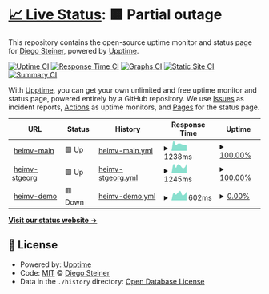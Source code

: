 # [📈 Live Status](https://diegosteiner.github.io/heimv-monitor): <!--live status--> **🟧 Partial outage**

This repository contains the open-source uptime monitor and status page for [Diego Steiner](https://diegosteiner.github.io/cv/), powered by [Upptime](https://github.com/upptime/upptime).

[![Uptime CI](https://github.com/diegosteiner/heimv-monitor/workflows/Uptime%20CI/badge.svg)](https://github.com/diegosteiner/heimv-monitor/actions?query=workflow%3A%22Uptime+CI%22)
[![Response Time CI](https://github.com/diegosteiner/heimv-monitor/workflows/Response%20Time%20CI/badge.svg)](https://github.com/diegosteiner/heimv-monitor/actions?query=workflow%3A%22Response+Time+CI%22)
[![Graphs CI](https://github.com/diegosteiner/heimv-monitor/workflows/Graphs%20CI/badge.svg)](https://github.com/diegosteiner/heimv-monitor/actions?query=workflow%3A%22Graphs+CI%22)
[![Static Site CI](https://github.com/diegosteiner/heimv-monitor/workflows/Static%20Site%20CI/badge.svg)](https://github.com/diegosteiner/heimv-monitor/actions?query=workflow%3A%22Static+Site+CI%22)
[![Summary CI](https://github.com/diegosteiner/heimv-monitor/workflows/Summary%20CI/badge.svg)](https://github.com/diegosteiner/heimv-monitor/actions?query=workflow%3A%22Summary+CI%22)

With [Upptime](https://upptime.js.org), you can get your own unlimited and free uptime monitor and status page, powered entirely by a GitHub repository. We use [Issues](https://github.com/diegosteiner/heimv-monitor/issues) as incident reports, [Actions](https://github.com/diegosteiner/heimv-monitor/actions) as uptime monitors, and [Pages](https://diegosteiner.github.io/heimv-monitor) for the status page.

<!--start: status pages-->
<!-- This summary is generated by Upptime (https://github.com/upptime/upptime) -->
<!-- Do not edit this manually, your changes will be overwritten -->
<!-- prettier-ignore -->
| URL | Status | History | Response Time | Uptime |
| --- | ------ | ------- | ------------- | ------ |
| <img alt="" src="https://icons.duckduckgo.com/ip3/app.heimv.ch.ico" height="13"> [heimv-main](https://app.heimv.ch/stiftung-pfadiheime/) | 🟩 Up | [heimv-main.yml](https://github.com/diegosteiner/heimv-monitor/commits/HEAD/history/heimv-main.yml) | <details><summary><img alt="Response time graph" src="./graphs/heimv-main/response-time-week.png" height="20"> 1238ms</summary><br><a href="https://diegosteiner.github.io/heimv-monitor/history/heimv-main"><img alt="Response time 1051" src="https://img.shields.io/endpoint?url=https%3A%2F%2Fraw.githubusercontent.com%2Fdiegosteiner%2Fheimv-monitor%2FHEAD%2Fapi%2Fheimv-main%2Fresponse-time.json"></a><br><a href="https://diegosteiner.github.io/heimv-monitor/history/heimv-main"><img alt="24-hour response time 1305" src="https://img.shields.io/endpoint?url=https%3A%2F%2Fraw.githubusercontent.com%2Fdiegosteiner%2Fheimv-monitor%2FHEAD%2Fapi%2Fheimv-main%2Fresponse-time-day.json"></a><br><a href="https://diegosteiner.github.io/heimv-monitor/history/heimv-main"><img alt="7-day response time 1238" src="https://img.shields.io/endpoint?url=https%3A%2F%2Fraw.githubusercontent.com%2Fdiegosteiner%2Fheimv-monitor%2FHEAD%2Fapi%2Fheimv-main%2Fresponse-time-week.json"></a><br><a href="https://diegosteiner.github.io/heimv-monitor/history/heimv-main"><img alt="30-day response time 1368" src="https://img.shields.io/endpoint?url=https%3A%2F%2Fraw.githubusercontent.com%2Fdiegosteiner%2Fheimv-monitor%2FHEAD%2Fapi%2Fheimv-main%2Fresponse-time-month.json"></a><br><a href="https://diegosteiner.github.io/heimv-monitor/history/heimv-main"><img alt="1-year response time 1115" src="https://img.shields.io/endpoint?url=https%3A%2F%2Fraw.githubusercontent.com%2Fdiegosteiner%2Fheimv-monitor%2FHEAD%2Fapi%2Fheimv-main%2Fresponse-time-year.json"></a></details> | <details><summary><a href="https://diegosteiner.github.io/heimv-monitor/history/heimv-main">100.00%</a></summary><a href="https://diegosteiner.github.io/heimv-monitor/history/heimv-main"><img alt="All-time uptime 94.62%" src="https://img.shields.io/endpoint?url=https%3A%2F%2Fraw.githubusercontent.com%2Fdiegosteiner%2Fheimv-monitor%2FHEAD%2Fapi%2Fheimv-main%2Fuptime.json"></a><br><a href="https://diegosteiner.github.io/heimv-monitor/history/heimv-main"><img alt="24-hour uptime 100.00%" src="https://img.shields.io/endpoint?url=https%3A%2F%2Fraw.githubusercontent.com%2Fdiegosteiner%2Fheimv-monitor%2FHEAD%2Fapi%2Fheimv-main%2Fuptime-day.json"></a><br><a href="https://diegosteiner.github.io/heimv-monitor/history/heimv-main"><img alt="7-day uptime 100.00%" src="https://img.shields.io/endpoint?url=https%3A%2F%2Fraw.githubusercontent.com%2Fdiegosteiner%2Fheimv-monitor%2FHEAD%2Fapi%2Fheimv-main%2Fuptime-week.json"></a><br><a href="https://diegosteiner.github.io/heimv-monitor/history/heimv-main"><img alt="30-day uptime 100.00%" src="https://img.shields.io/endpoint?url=https%3A%2F%2Fraw.githubusercontent.com%2Fdiegosteiner%2Fheimv-monitor%2FHEAD%2Fapi%2Fheimv-main%2Fuptime-month.json"></a><br><a href="https://diegosteiner.github.io/heimv-monitor/history/heimv-main"><img alt="1-year uptime 99.99%" src="https://img.shields.io/endpoint?url=https%3A%2F%2Fraw.githubusercontent.com%2Fdiegosteiner%2Fheimv-monitor%2FHEAD%2Fapi%2Fheimv-main%2Fuptime-year.json"></a></details>
| <img alt="" src="https://icons.duckduckgo.com/ip3/heimv.pfadi-heime.ch.ico" height="13"> [heimv-stgeorg](https://heimv.pfadi-heime.ch/) | 🟩 Up | [heimv-stgeorg.yml](https://github.com/diegosteiner/heimv-monitor/commits/HEAD/history/heimv-stgeorg.yml) | <details><summary><img alt="Response time graph" src="./graphs/heimv-stgeorg/response-time-week.png" height="20"> 1245ms</summary><br><a href="https://diegosteiner.github.io/heimv-monitor/history/heimv-stgeorg"><img alt="Response time 968" src="https://img.shields.io/endpoint?url=https%3A%2F%2Fraw.githubusercontent.com%2Fdiegosteiner%2Fheimv-monitor%2FHEAD%2Fapi%2Fheimv-stgeorg%2Fresponse-time.json"></a><br><a href="https://diegosteiner.github.io/heimv-monitor/history/heimv-stgeorg"><img alt="24-hour response time 1164" src="https://img.shields.io/endpoint?url=https%3A%2F%2Fraw.githubusercontent.com%2Fdiegosteiner%2Fheimv-monitor%2FHEAD%2Fapi%2Fheimv-stgeorg%2Fresponse-time-day.json"></a><br><a href="https://diegosteiner.github.io/heimv-monitor/history/heimv-stgeorg"><img alt="7-day response time 1245" src="https://img.shields.io/endpoint?url=https%3A%2F%2Fraw.githubusercontent.com%2Fdiegosteiner%2Fheimv-monitor%2FHEAD%2Fapi%2Fheimv-stgeorg%2Fresponse-time-week.json"></a><br><a href="https://diegosteiner.github.io/heimv-monitor/history/heimv-stgeorg"><img alt="30-day response time 1157" src="https://img.shields.io/endpoint?url=https%3A%2F%2Fraw.githubusercontent.com%2Fdiegosteiner%2Fheimv-monitor%2FHEAD%2Fapi%2Fheimv-stgeorg%2Fresponse-time-month.json"></a><br><a href="https://diegosteiner.github.io/heimv-monitor/history/heimv-stgeorg"><img alt="1-year response time 991" src="https://img.shields.io/endpoint?url=https%3A%2F%2Fraw.githubusercontent.com%2Fdiegosteiner%2Fheimv-monitor%2FHEAD%2Fapi%2Fheimv-stgeorg%2Fresponse-time-year.json"></a></details> | <details><summary><a href="https://diegosteiner.github.io/heimv-monitor/history/heimv-stgeorg">100.00%</a></summary><a href="https://diegosteiner.github.io/heimv-monitor/history/heimv-stgeorg"><img alt="All-time uptime 99.91%" src="https://img.shields.io/endpoint?url=https%3A%2F%2Fraw.githubusercontent.com%2Fdiegosteiner%2Fheimv-monitor%2FHEAD%2Fapi%2Fheimv-stgeorg%2Fuptime.json"></a><br><a href="https://diegosteiner.github.io/heimv-monitor/history/heimv-stgeorg"><img alt="24-hour uptime 100.00%" src="https://img.shields.io/endpoint?url=https%3A%2F%2Fraw.githubusercontent.com%2Fdiegosteiner%2Fheimv-monitor%2FHEAD%2Fapi%2Fheimv-stgeorg%2Fuptime-day.json"></a><br><a href="https://diegosteiner.github.io/heimv-monitor/history/heimv-stgeorg"><img alt="7-day uptime 100.00%" src="https://img.shields.io/endpoint?url=https%3A%2F%2Fraw.githubusercontent.com%2Fdiegosteiner%2Fheimv-monitor%2FHEAD%2Fapi%2Fheimv-stgeorg%2Fuptime-week.json"></a><br><a href="https://diegosteiner.github.io/heimv-monitor/history/heimv-stgeorg"><img alt="30-day uptime 100.00%" src="https://img.shields.io/endpoint?url=https%3A%2F%2Fraw.githubusercontent.com%2Fdiegosteiner%2Fheimv-monitor%2FHEAD%2Fapi%2Fheimv-stgeorg%2Fuptime-month.json"></a><br><a href="https://diegosteiner.github.io/heimv-monitor/history/heimv-stgeorg"><img alt="1-year uptime 99.99%" src="https://img.shields.io/endpoint?url=https%3A%2F%2Fraw.githubusercontent.com%2Fdiegosteiner%2Fheimv-monitor%2FHEAD%2Fapi%2Fheimv-stgeorg%2Fuptime-year.json"></a></details>
| <img alt="" src="https://icons.duckduckgo.com/ip3/demo.heimv.ch.ico" height="13"> [heimv-demo](https://demo.heimv.ch) | 🟥 Down | [heimv-demo.yml](https://github.com/diegosteiner/heimv-monitor/commits/HEAD/history/heimv-demo.yml) | <details><summary><img alt="Response time graph" src="./graphs/heimv-demo/response-time-week.png" height="20"> 602ms</summary><br><a href="https://diegosteiner.github.io/heimv-monitor/history/heimv-demo"><img alt="Response time 742" src="https://img.shields.io/endpoint?url=https%3A%2F%2Fraw.githubusercontent.com%2Fdiegosteiner%2Fheimv-monitor%2FHEAD%2Fapi%2Fheimv-demo%2Fresponse-time.json"></a><br><a href="https://diegosteiner.github.io/heimv-monitor/history/heimv-demo"><img alt="24-hour response time 491" src="https://img.shields.io/endpoint?url=https%3A%2F%2Fraw.githubusercontent.com%2Fdiegosteiner%2Fheimv-monitor%2FHEAD%2Fapi%2Fheimv-demo%2Fresponse-time-day.json"></a><br><a href="https://diegosteiner.github.io/heimv-monitor/history/heimv-demo"><img alt="7-day response time 602" src="https://img.shields.io/endpoint?url=https%3A%2F%2Fraw.githubusercontent.com%2Fdiegosteiner%2Fheimv-monitor%2FHEAD%2Fapi%2Fheimv-demo%2Fresponse-time-week.json"></a><br><a href="https://diegosteiner.github.io/heimv-monitor/history/heimv-demo"><img alt="30-day response time 581" src="https://img.shields.io/endpoint?url=https%3A%2F%2Fraw.githubusercontent.com%2Fdiegosteiner%2Fheimv-monitor%2FHEAD%2Fapi%2Fheimv-demo%2Fresponse-time-month.json"></a><br><a href="https://diegosteiner.github.io/heimv-monitor/history/heimv-demo"><img alt="1-year response time 789" src="https://img.shields.io/endpoint?url=https%3A%2F%2Fraw.githubusercontent.com%2Fdiegosteiner%2Fheimv-monitor%2FHEAD%2Fapi%2Fheimv-demo%2Fresponse-time-year.json"></a></details> | <details><summary><a href="https://diegosteiner.github.io/heimv-monitor/history/heimv-demo">0.00%</a></summary><a href="https://diegosteiner.github.io/heimv-monitor/history/heimv-demo"><img alt="All-time uptime 88.56%" src="https://img.shields.io/endpoint?url=https%3A%2F%2Fraw.githubusercontent.com%2Fdiegosteiner%2Fheimv-monitor%2FHEAD%2Fapi%2Fheimv-demo%2Fuptime.json"></a><br><a href="https://diegosteiner.github.io/heimv-monitor/history/heimv-demo"><img alt="24-hour uptime 0.00%" src="https://img.shields.io/endpoint?url=https%3A%2F%2Fraw.githubusercontent.com%2Fdiegosteiner%2Fheimv-monitor%2FHEAD%2Fapi%2Fheimv-demo%2Fuptime-day.json"></a><br><a href="https://diegosteiner.github.io/heimv-monitor/history/heimv-demo"><img alt="7-day uptime 0.00%" src="https://img.shields.io/endpoint?url=https%3A%2F%2Fraw.githubusercontent.com%2Fdiegosteiner%2Fheimv-monitor%2FHEAD%2Fapi%2Fheimv-demo%2Fuptime-week.json"></a><br><a href="https://diegosteiner.github.io/heimv-monitor/history/heimv-demo"><img alt="30-day uptime 1.38%" src="https://img.shields.io/endpoint?url=https%3A%2F%2Fraw.githubusercontent.com%2Fdiegosteiner%2Fheimv-monitor%2FHEAD%2Fapi%2Fheimv-demo%2Fuptime-month.json"></a><br><a href="https://diegosteiner.github.io/heimv-monitor/history/heimv-demo"><img alt="1-year uptime 87.93%" src="https://img.shields.io/endpoint?url=https%3A%2F%2Fraw.githubusercontent.com%2Fdiegosteiner%2Fheimv-monitor%2FHEAD%2Fapi%2Fheimv-demo%2Fuptime-year.json"></a></details>

<!--end: status pages-->

[**Visit our status website →**](https://diegosteiner.github.io/heimv-monitor)

## 📄 License

- Powered by: [Upptime](https://github.com/upptime/upptime)
- Code: [MIT](./LICENSE) © [Diego Steiner](https://diegosteiner.github.io/cv/)
- Data in the `./history` directory: [Open Database License](https://opendatacommons.org/licenses/odbl/1-0/)
